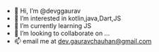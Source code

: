 - 👋 Hi, I’m @devggaurav
- 👀 I’m interested in kotlin,java,Dart,JS
- 🌱 I’m currently learning JS
- 💞️ I’m looking to collaborate on ...
- 📫 email me at dev.gauravchauhan@gmail.com

<!---
devggaurav/devggaurav is a ✨ special ✨ repository because its `README.md` (this file) appears on your GitHub profile.
You can click the Preview link to take a look at your changes.
--->
